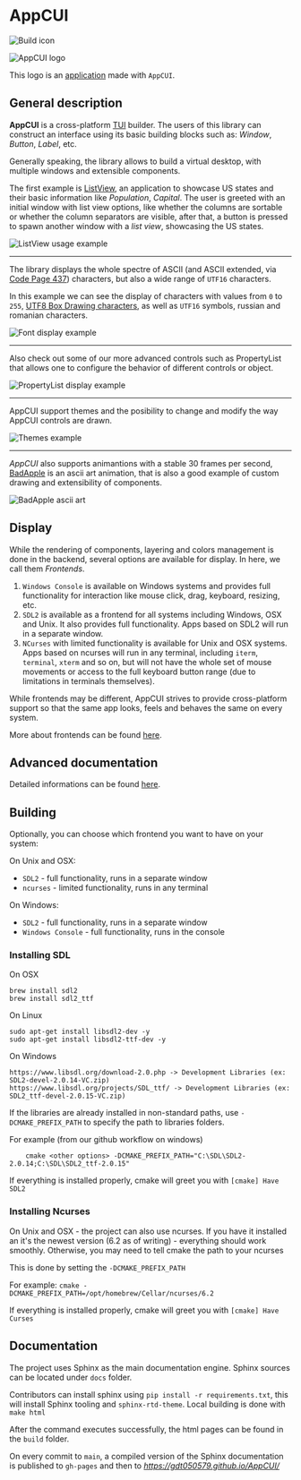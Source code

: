 # AppCUI

![Build icon](https://github.com/gdt050579/AppCUI/actions/workflows/ci.yml/badge.svg)

![AppCUI logo](docs/logo.png)

This logo is an [application](https://github.com/gdt050579/AppCUI/tree/main/Examples/Logo) made with `AppCUI`.

## General description 

**AppCUI** is a cross-platform [TUI](https://en.wikipedia.org/wiki/Text-based_user_interface) builder. The users of this library can construct an interface using its basic building blocks such as: _Window_, _Button_, _Label_, etc.

Generally speaking, the library allows to build a virtual desktop, with multiple windows and extensible components.

The first example is [ListView](https://github.com/gdt050579/AppCUI/tree/main/Examples/ListView), an application to showcase US states and their basic information like _Population_, _Capital_. The user is greeted with an initial window with list view options, like whether the columns are sortable or whether the column separators are visible, after that, a button is pressed to spawn another window with a _list view_, showcasing the US states.

![ListView usage example](docs/example_images/listview.gif)


---


The library displays the whole spectre of ASCII (and ASCII extended, via [Code Page 437](https://en.wikipedia.org/wiki/Code_page_437)) characters, but also a wide range of `UTF16` characters.

In this example we can see the display of characters with values from `0` to `255`, [UTF8 Box Drawing characters](https://en.wikipedia.org/wiki/Box_Drawing), as well as `UTF16` symbols, russian and romanian characters.

![Font display example](docs/example_images/fonttest.png)

---

Also check out some of our more advanced controls such as PropertyList that allows one to configure the behavior of different controls or object.

![PropertyList display example](docs/example_images/property_list.gif)


---

AppCUI support themes and the posibility to change and modify the way AppCUI controls are drawn.

![Themes example](docs/example_images/theme_change.gif)

---

_AppCUI_ also supports animantions with a stable 30 frames per second, [BadApple](https://github.com/gdt050579/AppCUI/tree/main/Examples/BadApple) is an ascii art animation, that is also a good example of custom drawing and extensibility of components.

![BadApple ascii art](docs/example_images/badapple.gif)

## Display

While the rendering of components, layering and colors management is done in the backend, several options are available for display. In here, we call them _Frontends_.

1. `Windows Console` is available on Windows systems and provides full functionality for interaction like mouse click, drag, keyboard, resizing, etc.
2. `SDL2` is available as a frontend for all systems including Windows, OSX and Unix. It also provides full functionality. Apps based on SDL2 will run in a separate window.
3. `NCurses` with limited functionality is available for Unix and OSX systems. Apps based on ncurses will run in any terminal, including `iterm`, `terminal`, `xterm` and so on, but will not have the whole set of mouse movements or access to the full keyboard button range (due to limitations in terminals themselves).

While frontends may be different, AppCUI strives to provide cross-platform support so that the same app looks, feels and behaves the same on every system.

More about frontends can be found [here](https://gdt050579.github.io/AppCUI/terminals.html).

## Advanced documentation

Detailed informations can be found [here](https://gdt050579.github.io/AppCUI/).

## Building

Optionally, you can choose which frontend you want to have on your system:

On Unix and OSX:
- `SDL2` - full functionality, runs in a separate window
- `ncurses` - limited functionality, runs in any terminal

On Windows:
- `SDL2` - full functionality, runs in a separate window
- `Windows Console` - full functionality, runs in the console

### Installing SDL

On OSX
```
brew install sdl2
brew install sdl2_ttf
```

On Linux
```
sudo apt-get install libsdl2-dev -y
sudo apt-get install libsdl2-ttf-dev -y
```

On Windows
```
https://www.libsdl.org/download-2.0.php -> Development Libraries (ex: SDL2-devel-2.0.14-VC.zip)
https://www.libsdl.org/projects/SDL_ttf/ -> Development Libraries (ex: SDL2_ttf-devel-2.0.15-VC.zip)
```

If the libraries are already installed in non-standard paths, use `-DCMAKE_PREFIX_PATH` to specify the path to libraries folders.

For example (from our github workflow on windows)
```
    cmake <other options> -DCMAKE_PREFIX_PATH="C:\SDL\SDL2-2.0.14;C:\SDL\SDL2_ttf-2.0.15"
```

If everything is installed properly, cmake will greet you with `[cmake] Have SDL2`


### Installing Ncurses

On Unix and OSX - the project can also use ncurses. If you have it installed an it's the newest version (6.2 as of writing) - everything should work smoothly. Otherwise, you may need to tell cmake the path to your ncurses

This is done by setting the `-DCMAKE_PREFIX_PATH`

For example: `cmake -DCMAKE_PREFIX_PATH=/opt/homebrew/Cellar/ncurses/6.2`

If everything is installed properly, cmake will greet you with `[cmake] Have Curses`


## Documentation 

The project uses Sphinx as the main documentation engine. Sphinx sources can be located under `docs` folder.

Contributors can install sphinx using `pip install -r requirements.txt`, this will install Sphinx tooling and `sphinx-rtd-theme`. Local building is done with `make html`

After the command executes successfully, the html pages can be found in the `build` folder.

On every commit to `main`, a compiled version of the Sphinx documentation is published to `gh-pages` and then to _https://gdt050579.github.io/AppCUI/_
